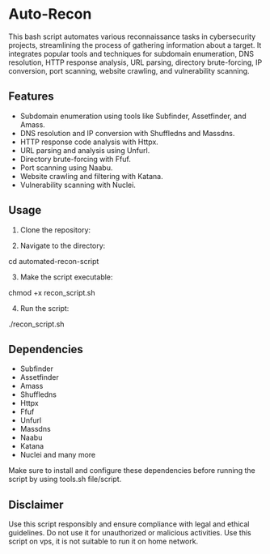 # Auto-Recon

This bash script automates various reconnaissance tasks in cybersecurity projects, streamlining the process of gathering information about a target. It integrates popular tools and techniques for subdomain enumeration, DNS resolution, HTTP response analysis, URL parsing, directory brute-forcing, IP conversion, port scanning, website crawling, and vulnerability scanning.

## Features

- Subdomain enumeration using tools like Subfinder, Assetfinder, and Amass.
- DNS resolution and IP conversion with Shuffledns and Massdns.
- HTTP response code analysis with Httpx.
- URL parsing and analysis using Unfurl.
- Directory brute-forcing with Ffuf.
- Port scanning using Naabu.
- Website crawling and filtering with Katana.
- Vulnerability scanning with Nuclei.

## Usage

1. Clone the repository:


2. Navigate to the directory:


cd automated-recon-script


3. Make the script executable:


chmod +x recon_script.sh


4. Run the script:


./recon_script.sh


## Dependencies

- Subfinder
- Assetfinder
- Amass
- Shuffledns
- Httpx
- Ffuf
- Unfurl
- Massdns
- Naabu
- Katana
- Nuclei
 and many more

Make sure to install and configure these dependencies before running the script by using tools.sh file/script.


## Disclaimer
Use this script responsibly and ensure compliance with legal and ethical guidelines. Do not use it for unauthorized or malicious activities.
Use this script on vps, it is not suitable to run it on home network.
